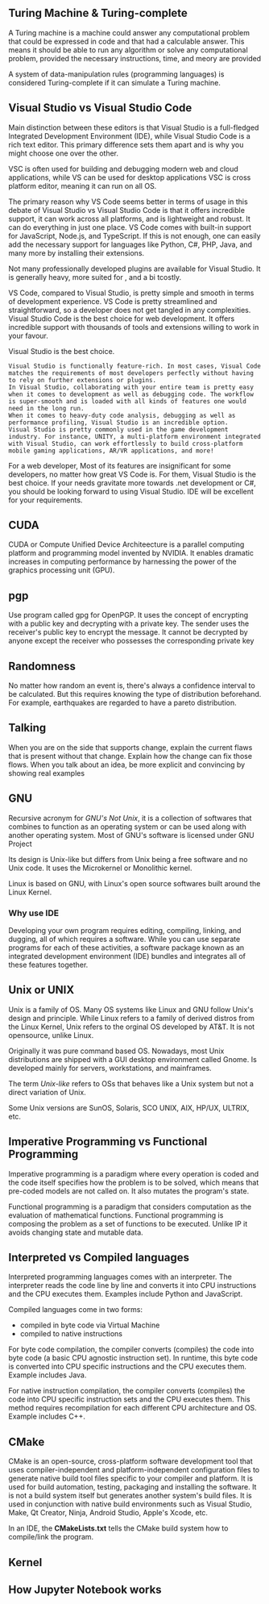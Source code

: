 ## Turing Machine & Turing-complete
A Turing machine is a machine could answer any computational problem that could be expressed in code and that had a calculable answer. This means it should be able to run any algorithm or solve any computational problem, provided the necessary instructions, time, and meory are provided

A system of data-manipulation rules (programming languages) is considered Turing-complete if it can simulate a Turing machine. 

## Visual Studio vs Visual Studio Code
Main distinction between these editors is that Visual Studio is a full-fledged Integrated Development Environment (IDE), while Visual Studio Code is a rich text editor. This primary difference sets them apart and is why you might choose one over the other. 

VSC is often used for building and debugging modern web and cloud applications, while VS can be used for desktop applications
VSC is cross platform editor, meaning it can run on all OS.

The primary reason why VS Code seems better in terms of usage in this debate of Visual Studio vs Visual Studio Code is that it offers incredible support, it can work across all platforms, and is lightweight and robust. It can do everything in just one place. VS Code comes with built-in support for JavaScript, Node.js, and TypeScript. If this is not enough, one can easily add the necessary support for languages like Python, C#, PHP, Java, and many more by installing their extensions.

Not many professionally developed plugins are available for Visual Studio. It is generally heavy, more suited for , and a bi tcostly.

VS Code, compared to Visual Studio, is pretty simple and smooth in terms of development experience. VS Code is pretty streamlined and straightforward, so a developer does not get tangled in any complexities.
Visual Studio Code is the best choice for web development. It offers incredible support with thousands of tools and extensions willing to work in your favour.

 Visual Studio is the best choice.

    Visual Studio is functionally feature-rich. In most cases, Visual Code matches the requirements of most developers perfectly without having to rely on further extensions or plugins.
    In Visual Studio, collaborating with your entire team is pretty easy when it comes to development as well as debugging code. The workflow is super-smooth and is loaded with all kinds of features one would need in the long run.
    When it comes to heavy-duty code analysis, debugging as well as performance profiling, Visual Studio is an incredible option.
    Visual Studio is pretty commonly used in the game development industry. For instance, UNITY, a multi-platform environment integrated with Visual Studio, can work effortlessly to build cross-platform mobile gaming applications, AR/VR applications, and more!

For a web developer, Most of its features are insignificant for some developers, no matter how great VS Code is. For them, Visual Studio is the best choice.  If your needs gravitate more towards .net development or C#, you should be looking forward to using Visual Studio. IDE will be excellent for your requirements.


## CUDA 
CUDA or Compute Unified Device Architeecture is a parallel computing platform and programming model invented by NVIDIA. It enables dramatic increases in computing performance by harnessing the power of the graphics processing unit (GPU).

## pgp
Use program called gpg for OpenPGP. It uses the concept of encrypting with a public key and decrypting with a private key. The sender uses the receiver's public key to encrypt the message. It cannot be decrypted by anyone except the receiver who possesses the corresponding private key

## Randomness
No matter how random an event is, there's always a confidence interval to be calculated. But this requires knowing the type of distribution beforehand. For example, earthquakes are regarded to have a pareto distribution.

## Talking
When you are on the side that supports change, explain the current flaws that is present without that change. Explain how the change can fix those flows. When you talk about an idea, be more explicit and convincing by showing real examples

## GNU
Recursive acronym for *GNU's Not Unix*, it is a collection of softwares that combines to function as an operating system or can be used along with another operating system. Most of GNU's software is licensed under GNU Project

Its design is Unix-like but differs from Unix being a free software and no Unix code. It uses the Microkernel or Monolithic kernel. 

Linux is based on GNU, with Linux's open source softwares built around the Linux Kernel. 

### Why use IDE
Developing your own program requires editing, compiling, linking, and dugging, all of which requires a software. While you can use separate programs for each of these activities, a software package known as an integrated development environment (IDE) bundles and integrates all of these features together.

## Unix or UNIX
Unix is a family of OS. Many OS systems like Linux and GNU follow Unix's design and principle. While Linux refers to a family of derived distros from the Linux Kernel, Unix refers to the orginal OS developed by AT&T. It is not opensource, unlike Linux.

Originally it was pure command based OS. Nowadays, most Unix distributions are shipped with a GUI desktop environment called Gnome. Is developed mainly for servers, workstations, and mainframes. 

The term *Unix-like* refers to OSs that behaves like a Unix system but not a direct variation of Unix.
 
Some Unix versions are SunOS, Solaris, SCO UNIX, AIX, HP/UX, ULTRIX, etc.

## Imperative Programming vs Functional Programming
Imperative programming is a paradigm where every operation is coded and the code itself specifies how the problem is to be solved, which means that pre-coded models are not called on.
It also mutates the program's state.

Functional programming is a paradigm that considers computation as the evaluation of mathematical functions. Functional programming is composing the problem as a set of functions to be executed. Unlike IP it avoids changing state and mutable data.

## Interpreted vs Compiled languages
Interpreted programming languages comes with an interpreter. The interpreter reads the code line by line and converts it into CPU instructions and the CPU executes them. Examples include Python and JavaScript.

Compiled languages come in two forms: 

- compiled in byte code via Virtual Machine 
- compiled to native instructions  

For byte code compilation, the compiler converts (compiles) the code into byte code (a basic CPU agnostic instruction set). In runtime, this byte code is converted into CPU specific instructions and the CPU executes them. Example includes Java.

For native instruction compilation, the compiler converts (compiles) the code into CPU specific instruction sets and the CPU executes them. This method requires recompilation for each different CPU architecture and OS. Example includes C++.

## CMake
CMake is an open-source, cross-platform software development tool that uses compiler-independent and platform-independent configuration files to generate native build tool files specific to your compiler and platform. It is used for build automation, testing, packaging and installing the software. It is not a build system itself but generates another system's build files. It is used in conjunction with native build environments such as Visual Studio, Make, Qt Creator, Ninja, Android Studio, Apple's Xcode, etc.

In an IDE, the **CMakeLists.txt** tells the CMake build system how to compile/link the program.

## Kernel

## How Jupyter Notebook works